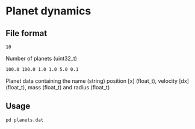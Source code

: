 # Planet dynamics

## File format

```sh
10
```
Number of planets (uint32_t)

```sh
100.0 100.0 1.0 1.0 5.0 0.1
```
Planet data containing the name (string) position [x] (float_t), velocity [dx] (float_t), mass (float_t) and radius (float_t)

## Usage

```sh
pd planets.dat
```